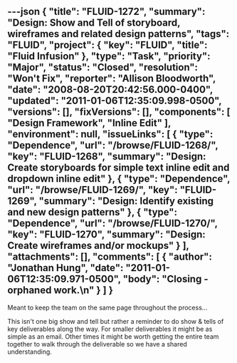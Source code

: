 ---json
{
  "title": "FLUID-1272",
  "summary": "Design:  Show and Tell of storyboard, wireframes and related design patterns",
  "tags": "FLUID",
  "project": {
    "key": "FLUID",
    "title": "Fluid Infusion"
  },
  "type": "Task",
  "priority": "Major",
  "status": "Closed",
  "resolution": "Won't Fix",
  "reporter": "Allison Bloodworth",
  "date": "2008-08-20T20:42:56.000-0400",
  "updated": "2011-01-06T12:35:09.998-0500",
  "versions": [],
  "fixVersions": [],
  "components": [
    "Design Framework",
    "Inline Edit"
  ],
  "environment": null,
  "issueLinks": [
    {
      "type": "Dependence",
      "url": "/browse/FLUID-1268/",
      "key": "FLUID-1268",
      "summary": "Design:  Create storyboards for simple text inline edit and dropdown inline edit"
    },
    {
      "type": "Dependence",
      "url": "/browse/FLUID-1269/",
      "key": "FLUID-1269",
      "summary": "Design:  Identify existing and new design patterns"
    },
    {
      "type": "Dependence",
      "url": "/browse/FLUID-1270/",
      "key": "FLUID-1270",
      "summary": "Design:  Create wireframes and/or mockups"
    }
  ],
  "attachments": [],
  "comments": [
    {
      "author": "Jonathan Hung",
      "date": "2011-01-06T12:35:09.971-0500",
      "body": "Closing - orphaned work.\n"
    }
  ]
}
---
Meant to keep the team on the same page throughout the process...

This isn't one big show and tell but rather a reminder to do show & tells of key deliverables along the way.  For smaller deliverables it might be as simple as an email.  Other times it might be worth getting the entire team together to walk through the deliverable so we have a shared understanding.

        